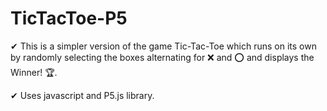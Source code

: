 # TicTacToe-P5

 ✔ This is a simpler version of the game Tic-Tac-Toe which runs on its own by randomly selecting the boxes alternating for ❌ and ⭕ and displays the Winner! 🏆.
 
 ✔ Uses javascript and P5.js library. 

